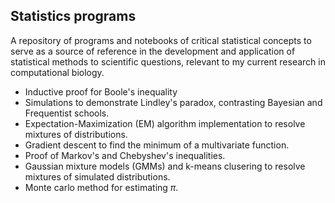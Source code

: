 ## Statistics programs

A repository of programs and notebooks of critical statistical concepts to serve as a source of reference in the development and application of statistical methods to scientific questions, relevant to my current research in computational biology.

- Inductive proof for Boole's inequality
- Simulations to demonstrate Lindley's paradox, contrasting Bayesian and Frequentist schools.
- Expectation-Maximization (EM) algorithm implementation to resolve mixtures of distributions.
- Gradient descent to find the minimum of a multivariate function.
- Proof of Markov's and Chebyshev's inequalities.
- Gaussian mixture models (GMMs) and k-means clusering to resolve mixtures of simulated distributions.
- Monte carlo method for estimating $\pi$.
